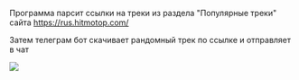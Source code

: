 Программа парсит ссылки на треки из раздела "Популярные треки" сайта https://rus.hitmotop.com/

Затем телеграм бот скачивает рандомный трек по ссылке и отправляет в чат


![](https://github.com/AlinaZoloeva/liloxz/blob/main/TracksParsing/cash/IMG_3003.gif)
